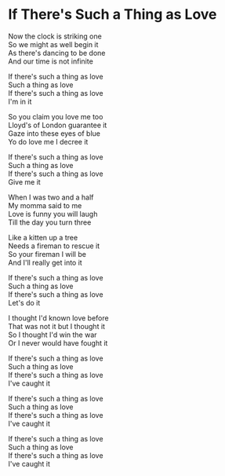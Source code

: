 # If There's Such a Thing as Love  

Now the clock is striking one  
So we might as well begin it  
As there's dancing to be done  
And our time is not infinite  

If there's such a thing as love  
Such a thing as love  
If there's such a thing as love  
I'm in it  

So you claim you love me too  
Lloyd's of London guarantee it  
Gaze into these eyes of blue  
Yo do love me I decree it  

If there's such a thing as love  
Such a thing as love  
If there's such a thing as love  
Give me it  

When I was two and a half  
My momma said to me  
Love is funny you will laugh  
Till the day you turn three  

Like a kitten up a tree  
Needs a fireman to rescue it  
So your fireman I will be  
And I'll really get into it  

If there's such a thing as love  
Such a thing as love  
If there's such a thing as love  
Let's do it  

I thought I'd known love before  
That was not it but I thought it  
So I thought I'd win the war  
Or I never would have fought it  

If there's such a thing as love  
Such a thing as love  
If there's such a thing as love  
I've caught it  

If there's such a thing as love  
Such a thing as love  
If there's such a thing as love  
I've caught it  

If there's such a thing as love  
Such a thing as love  
If there's such a thing as love  
I've caught it  
